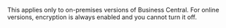 This applies only to on-premises versions of Business Central. For online versions, encryption is always enabled and you cannot turn it off.
